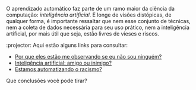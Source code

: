 O aprendizado automático  faz parte de um ramo maior da ciência da computação: _inteligência artificial_. E longe de visões distópicas, de qualquer forma, é importante ressaltar que nem esse conjunto de técnicas, nem a coleta de dados necessária para seu uso prático, nem a inteligência artificial, por mais útil que seja, estão livres de vieses e riscos.

:projector: Aqui estão alguns links para consultar:

 * [Por que eles estão me observando se eu não sou ninguém?](https://www.youtube.com/watch?v=NPE7i8wuupk)
 * [Inteligência artificial: amigo ou inimigo?](https://www.youtube.com/watch?v=znq3ql6wqnE)
 * [Estamos automatizando o racismo?](https://www.youtube.com/watch?v=Ok5sKLXqynQ)

Que conclusões você pode tirar?
